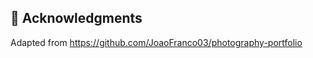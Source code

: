 ## 🌟 Acknowledgments <a name="acknowledgments"></a>

Adapted from https://github.com/JoaoFranco03/photography-portfolio
